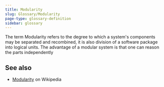 ```yaml
---
title: Modularity
slug: Glossary/Modularity
page-type: glossary-definition
sidebar: glossary
---
```


The term Modularity refers to the degree to which a system's components may be separated and recombined, it is also division of a software package into logical units. The advantage of a modular system is that one can reason the parts independently

## See also

- [Modularity](https://en.wikipedia.org/wiki/Modularity) on Wikipedia
